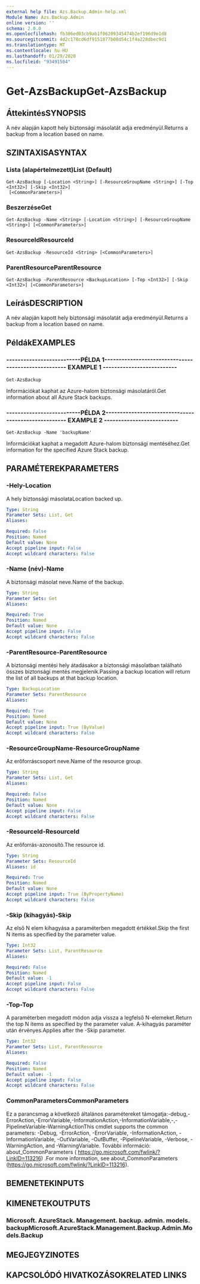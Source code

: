```yaml
---
external help file: Azs.Backup.Admin-help.xml
Module Name: Azs.Backup.Admin
online version: ''
schema: 2.0.0
ms.openlocfilehash: fb306ed03cb9ab1f06209345474b2ef196d9e1d8
ms.sourcegitcommit: 4d2c178cd6df9151877b08d54c1f4a228dbec9d1
ms.translationtype: MT
ms.contentlocale: hu-HU
ms.lasthandoff: 01/29/2020
ms.locfileid: "93491504"
---
```

# <span data-ttu-id="5a30c-101">Get-AzsBackup</span><span class="sxs-lookup"><span data-stu-id="5a30c-101">Get-AzsBackup</span></span>

## <span data-ttu-id="5a30c-102">Áttekintés</span><span class="sxs-lookup"><span data-stu-id="5a30c-102">SYNOPSIS</span></span>
<span data-ttu-id="5a30c-103">A név alapján kapott hely biztonsági másolatát adja eredményül.</span><span class="sxs-lookup"><span data-stu-id="5a30c-103">Returns a backup from a location based on name.</span></span>

## <span data-ttu-id="5a30c-104">SZINTAXISA</span><span class="sxs-lookup"><span data-stu-id="5a30c-104">SYNTAX</span></span>

### <span data-ttu-id="5a30c-105">Lista (alapértelmezett)</span><span class="sxs-lookup"><span data-stu-id="5a30c-105">List (Default)</span></span>
```
Get-AzsBackup [-Location <String>] [-ResourceGroupName <String>] [-Top <Int32>] [-Skip <Int32>]
 [<CommonParameters>]
```

### <span data-ttu-id="5a30c-106">Beszerzése</span><span class="sxs-lookup"><span data-stu-id="5a30c-106">Get</span></span>
```
Get-AzsBackup -Name <String> [-Location <String>] [-ResourceGroupName <String>] [<CommonParameters>]
```

### <span data-ttu-id="5a30c-107">ResourceId</span><span class="sxs-lookup"><span data-stu-id="5a30c-107">ResourceId</span></span>
```
Get-AzsBackup -ResourceId <String> [<CommonParameters>]
```

### <span data-ttu-id="5a30c-108">ParentResource</span><span class="sxs-lookup"><span data-stu-id="5a30c-108">ParentResource</span></span>
```
Get-AzsBackup -ParentResource <BackupLocation> [-Top <Int32>] [-Skip <Int32>] [<CommonParameters>]
```

## <span data-ttu-id="5a30c-109">Leírás</span><span class="sxs-lookup"><span data-stu-id="5a30c-109">DESCRIPTION</span></span>
<span data-ttu-id="5a30c-110">A név alapján kapott hely biztonsági másolatát adja eredményül.</span><span class="sxs-lookup"><span data-stu-id="5a30c-110">Returns a backup from a location based on name.</span></span>

## <span data-ttu-id="5a30c-111">Példák</span><span class="sxs-lookup"><span data-stu-id="5a30c-111">EXAMPLES</span></span>

### <span data-ttu-id="5a30c-112">--------------------------PÉLDA 1--------------------------</span><span class="sxs-lookup"><span data-stu-id="5a30c-112">-------------------------- EXAMPLE 1 --------------------------</span></span>
```
Get-AzsBackup
```

<span data-ttu-id="5a30c-113">Információkat kaphat az Azure-halom biztonsági másolatáról.</span><span class="sxs-lookup"><span data-stu-id="5a30c-113">Get information about all Azure Stack backups.</span></span>

### <span data-ttu-id="5a30c-114">--------------------------PÉLDA 2--------------------------</span><span class="sxs-lookup"><span data-stu-id="5a30c-114">-------------------------- EXAMPLE 2 --------------------------</span></span>
```
Get-AzsBackup -Name 'backupName'
```

<span data-ttu-id="5a30c-115">Információkat kaphat a megadott Azure-halom biztonsági mentéséhez.</span><span class="sxs-lookup"><span data-stu-id="5a30c-115">Get information for the specified Azure Stack backup.</span></span>

## <span data-ttu-id="5a30c-116">PARAMÉTEREK</span><span class="sxs-lookup"><span data-stu-id="5a30c-116">PARAMETERS</span></span>

### <span data-ttu-id="5a30c-117">-Hely</span><span class="sxs-lookup"><span data-stu-id="5a30c-117">-Location</span></span>
<span data-ttu-id="5a30c-118">A hely biztonsági másolata</span><span class="sxs-lookup"><span data-stu-id="5a30c-118">Location backed up.</span></span>

```yaml
Type: String
Parameter Sets: List, Get
Aliases: 

Required: False
Position: Named
Default value: None
Accept pipeline input: False
Accept wildcard characters: False
```

### <span data-ttu-id="5a30c-119">-Name (név)</span><span class="sxs-lookup"><span data-stu-id="5a30c-119">-Name</span></span>
<span data-ttu-id="5a30c-120">A biztonsági másolat neve.</span><span class="sxs-lookup"><span data-stu-id="5a30c-120">Name of the backup.</span></span>

```yaml
Type: String
Parameter Sets: Get
Aliases: 

Required: True
Position: Named
Default value: None
Accept pipeline input: False
Accept wildcard characters: False
```

### <span data-ttu-id="5a30c-121">-ParentResource</span><span class="sxs-lookup"><span data-stu-id="5a30c-121">-ParentResource</span></span>
<span data-ttu-id="5a30c-122">A biztonsági mentési hely átadásakor a biztonsági másolatban található összes biztonsági mentés megjelenik.</span><span class="sxs-lookup"><span data-stu-id="5a30c-122">Passing a backup location will return the list of all backups at that backup location.</span></span>

```yaml
Type: BackupLocation
Parameter Sets: ParentResource
Aliases: 

Required: True
Position: Named
Default value: None
Accept pipeline input: True (ByValue)
Accept wildcard characters: False
```

### <span data-ttu-id="5a30c-123">-ResourceGroupName</span><span class="sxs-lookup"><span data-stu-id="5a30c-123">-ResourceGroupName</span></span>
<span data-ttu-id="5a30c-124">Az erőforráscsoport neve.</span><span class="sxs-lookup"><span data-stu-id="5a30c-124">Name of the resource group.</span></span>

```yaml
Type: String
Parameter Sets: List, Get
Aliases: 

Required: False
Position: Named
Default value: None
Accept pipeline input: False
Accept wildcard characters: False
```

### <span data-ttu-id="5a30c-125">-ResourceId</span><span class="sxs-lookup"><span data-stu-id="5a30c-125">-ResourceId</span></span>
<span data-ttu-id="5a30c-126">Az erőforrás-azonosító.</span><span class="sxs-lookup"><span data-stu-id="5a30c-126">The resource id.</span></span>

```yaml
Type: String
Parameter Sets: ResourceId
Aliases: id

Required: True
Position: Named
Default value: None
Accept pipeline input: True (ByPropertyName)
Accept wildcard characters: False
```

### <span data-ttu-id="5a30c-127">-Skip (kihagyás)</span><span class="sxs-lookup"><span data-stu-id="5a30c-127">-Skip</span></span>
<span data-ttu-id="5a30c-128">Az első N elem kihagyása a paraméterben megadott értékkel.</span><span class="sxs-lookup"><span data-stu-id="5a30c-128">Skip the first N items as specified by the parameter value.</span></span>

```yaml
Type: Int32
Parameter Sets: List, ParentResource
Aliases: 

Required: False
Position: Named
Default value: -1
Accept pipeline input: False
Accept wildcard characters: False
```

### <span data-ttu-id="5a30c-129">-Top</span><span class="sxs-lookup"><span data-stu-id="5a30c-129">-Top</span></span>
<span data-ttu-id="5a30c-130">A paraméterben megadott módon adja vissza a legfelső N-elemeket.</span><span class="sxs-lookup"><span data-stu-id="5a30c-130">Return the top N items as specified by the parameter value.</span></span>
<span data-ttu-id="5a30c-131">A-kihagyás paraméter után érvényes.</span><span class="sxs-lookup"><span data-stu-id="5a30c-131">Applies after the -Skip parameter.</span></span>

```yaml
Type: Int32
Parameter Sets: List, ParentResource
Aliases: 

Required: False
Position: Named
Default value: -1
Accept pipeline input: False
Accept wildcard characters: False
```

### <span data-ttu-id="5a30c-132">CommonParameters</span><span class="sxs-lookup"><span data-stu-id="5a30c-132">CommonParameters</span></span>
<span data-ttu-id="5a30c-133">Ez a parancsmag a következő általános paramétereket támogatja:-debug,-ErrorAction,-ErrorVariable,-InformationAction,-InformationVariable,-,-PipelineVariable-WarningAction</span><span class="sxs-lookup"><span data-stu-id="5a30c-133">This cmdlet supports the common parameters: -Debug, -ErrorAction, -ErrorVariable, -InformationAction, -InformationVariable, -OutVariable, -OutBuffer, -PipelineVariable, -Verbose, -WarningAction, and -WarningVariable.</span></span> <span data-ttu-id="5a30c-134">További információ: about_CommonParameters ( https://go.microsoft.com/fwlink/?LinkID=113216) .</span><span class="sxs-lookup"><span data-stu-id="5a30c-134">For more information, see about_CommonParameters (https://go.microsoft.com/fwlink/?LinkID=113216).</span></span>

## <span data-ttu-id="5a30c-135">BEMENETEK</span><span class="sxs-lookup"><span data-stu-id="5a30c-135">INPUTS</span></span>

## <span data-ttu-id="5a30c-136">KIMENETEK</span><span class="sxs-lookup"><span data-stu-id="5a30c-136">OUTPUTS</span></span>

### <span data-ttu-id="5a30c-137">Microsoft. AzureStack. Management. backup. admin. models. backup</span><span class="sxs-lookup"><span data-stu-id="5a30c-137">Microsoft.AzureStack.Management.Backup.Admin.Models.Backup</span></span>

## <span data-ttu-id="5a30c-138">MEGJEGYZI</span><span class="sxs-lookup"><span data-stu-id="5a30c-138">NOTES</span></span>

## <span data-ttu-id="5a30c-139">KAPCSOLÓDÓ HIVATKOZÁSOK</span><span class="sxs-lookup"><span data-stu-id="5a30c-139">RELATED LINKS</span></span>

